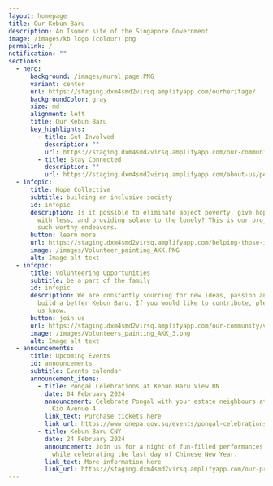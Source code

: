 ```yaml
---
layout: homepage
title: Our Kebun Baru
description: An Isomer site of the Singapore Government
image: /images/kb logo (colour).png
permalink: /
notification: ""
sections:
  - hero:
      background: /images/mural_page.PNG
      variant: center
      url: https://staging.dxm4smd2virsq.amplifyapp.com/ourheritage/
      backgroundColor: gray
      size: md
      alignment: left
      title: Our Kebun Baru
      key_highlights:
        - title: Get Involved
          description: ""
          url: https://staging.dxm4smd2virsq.amplifyapp.com/our-community/volunteer/
        - title: Stay Connected
          description: ""
          url: https://staging.dxm4smd2virsq.amplifyapp.com/about-us/permalink/
  - infopic:
      title: Hope Collective
      subtitle: building an inclusive society
      id: infopic
      description: Is it possible to eliminate abject poverty, give hope to those born
        with less, and providing solace to the lonely? This is our project on
        such worthy endeavors.
      button: learn more
      url: https://staging.dxm4smd2virsq.amplifyapp.com/helping-those-in-need/youths/
      image: /images/Volunteer_painting_AKK.PNG
      alt: Image alt text
  - infopic:
      title: Volunteering Opportunities
      subtitle: be a part of the family
      id: infopic
      description: We are constantly sourcing for new ideas, passion and energy to
        build a better Kebun Baru. If you would like to contribute, please let
        us know.
      button: join us
      url: https://staging.dxm4smd2virsq.amplifyapp.com/our-community/volunteer/
      image: /images/Volunteers_painting_AKK_3.png
      alt: Image alt text
  - announcements:
      title: Upcoming Events
      id: announcements
      subtitle: Events calendar
      announcement_items:
        - title: Pongal Celebrations at Kebun Baru View RN
          date: 04 February 2024
          announcement: Celebrate Pongal with your estate neighbours at Block 112 Ang Mo
            Kio Avenue 4.
          link_text: Purchase tickets here
          link_url: https://www.onepa.gov.sg/events/pongal-celebrations-at-kebun-baru-view-04-feb-2024-17440579
        - title: Kebun Baru CNY
          date: 24 February 2024
          announcement: Join us for a night of fun-filled performances and yummy dinner
            while celebrating the last day of Chinese New Year.
          link_text: More information here
          link_url: https://staging.dxm4smd2virsq.amplifyapp.com/our-programmes/upcomingevents/
---
```

